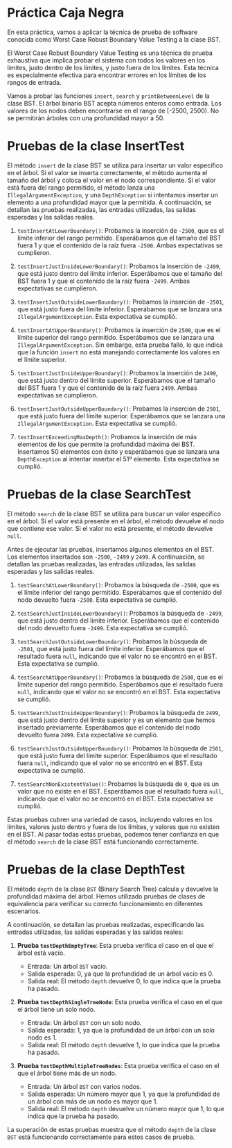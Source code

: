 # Práctica Caja Negra

En esta práctica, vamos a aplicar la técnica de prueba de software conocida como Worst Case Robust Boundary Value Testing a la clase BST.

El Worst Case Robust Boundary Value Testing es una técnica de prueba exhaustiva que implica probar el sistema con todos los valores en los límites, justo dentro de los límites, y justo fuera de los límites. Esta técnica es especialmente efectiva para encontrar errores en los límites de los rangos de entrada.

Vamos a probar las funciones `insert`, `search` y `printBetweenLevel` de la clase BST. El árbol binario BST acepta números enteros como entrada. Los valores de los nodos deben encontrarse en el rango de [-2500, 2500). No se permitirán árboles con una profundidad mayor a 50.

# Pruebas de la clase InsertTest

El método `insert` de la clase BST se utiliza para insertar un valor específico en el árbol. Si el valor se inserta correctamente, el método aumenta el tamaño del árbol y coloca el valor en el nodo correspondiente. Si el valor está fuera del rango permitido, el método lanza una `IllegalArgumentException`, y una `DepthException` si intentamos insertar un elemento a una profundidad mayor que la permitida. A continuación, se detallan las pruebas realizadas, las entradas utilizadas, las salidas esperadas y las salidas reales.

1. `testInsertAtLowerBoundary()`: Probamos la inserción de `-2500`, que es el límite inferior del rango permitido. Esperábamos que el tamaño del BST fuera 1 y que el contenido de la raíz fuera `-2500`. Ambas expectativas se cumplieron.

2. `testInsertJustInsideLowerBoundary()`: Probamos la inserción de `-2499`, que está justo dentro del límite inferior. Esperábamos que el tamaño del BST fuera 1 y que el contenido de la raíz fuera `-2499`. Ambas expectativas se cumplieron.

3. `testInsertJustOutsideLowerBoundary()`: Probamos la inserción de `-2501`, que está justo fuera del límite inferior. Esperábamos que se lanzara una `IllegalArgumentException`. Esta expectativa se cumplió.

4. `testInsertAtUpperBoundary()`: Probamos la inserción de `2500`, que es el límite superior del rango permitido. Esperábamos que se lanzara una `IllegalArgumentException`. Sin embargo, esta prueba falló, lo que indica que la función `insert` no está manejando correctamente los valores en el límite superior.

5. `testInsertJustInsideUpperBoundary()`: Probamos la inserción de `2499`, que está justo dentro del límite superior. Esperábamos que el tamaño del BST fuera 1 y que el contenido de la raíz fuera `2499`. Ambas expectativas se cumplieron.

6. `testInsertJustOutsideUpperBoundary()`: Probamos la inserción de `2501`, que está justo fuera del límite superior. Esperábamos que se lanzara una `IllegalArgumentException`. Esta expectativa se cumplió.

7. `testInsertExceedingMaxDepth()`: Probamos la inserción de más elementos de los que permite la profundidad máxima del BST. Insertamos 50 elementos con éxito y esperábamos que se lanzara una `DepthException` al intentar insertar el 51º elemento. Esta expectativa se cumplió.

# Pruebas de la clase SearchTest

El método `search` de la clase BST se utiliza para buscar un valor específico en el árbol. Si el valor está presente en el árbol, el método devuelve el nodo que contiene ese valor. Si el valor no está presente, el método devuelve `null`.

Antes de ejecutar las pruebas, insertamos algunos elementos en el BST. Los elementos insertados son `-2500`, `-2499` y `2499`. A continuación, se detallan las pruebas realizadas, las entradas utilizadas, las salidas esperadas y las salidas reales.

1. `testSearchAtLowerBoundary()`: Probamos la búsqueda de `-2500`, que es el límite inferior del rango permitido. Esperábamos que el contenido del nodo devuelto fuera `-2500`. Esta expectativa se cumplió.

2. `testSearchJustInsideLowerBoundary()`: Probamos la búsqueda de `-2499`, que está justo dentro del límite inferior. Esperábamos que el contenido del nodo devuelto fuera `-2499`. Esta expectativa se cumplió.

3. `testSearchJustOutsideLowerBoundary()`: Probamos la búsqueda de `-2501`, que está justo fuera del límite inferior. Esperábamos que el resultado fuera `null`, indicando que el valor no se encontró en el BST. Esta expectativa se cumplió.

4. `testSearchAtUpperBoundary()`: Probamos la búsqueda de `2500`, que es el límite superior del rango permitido. Esperábamos que el resultado fuera `null`, indicando que el valor no se encontró en el BST. Esta expectativa se cumplió.

5. `testSearchJustInsideUpperBoundary()`: Probamos la búsqueda de `2499`, que está justo dentro del límite superior y es un elemento que hemos insertado previamente. Esperábamos que el contenido del nodo devuelto fuera `2499`. Esta expectativa se cumplió.

6. `testSearchJustOutsideUpperBoundary()`: Probamos la búsqueda de `2501`, que está justo fuera del límite superior. Esperábamos que el resultado fuera `null`, indicando que el valor no se encontró en el BST. Esta expectativa se cumplió.

7. `testSearchNonExistentValue()`: Probamos la búsqueda de `0`, que es un valor que no existe en el BST. Esperábamos que el resultado fuera `null`, indicando que el valor no se encontró en el BST. Esta expectativa se cumplió.

Estas pruebas cubren una variedad de casos, incluyendo valores en los límites, valores justo dentro y fuera de los límites, y valores que no existen en el BST. Al pasar todas estas pruebas, podemos tener confianza en que el método `search` de la clase BST está funcionando correctamente.

# Pruebas de la clase DepthTest

El método `depth` de la clase `BST` (Binary Search Tree) calcula y devuelve la profundidad máxima del árbol. Hemos utilizado pruebas de clases de equivalencia para verificar su correcto funcionamiento en diferentes escenarios.

A continuación, se detallan las pruebas realizadas, especificando las entradas utilizadas, las salidas esperadas y las salidas reales:

1. **Prueba `testDepthEmptyTree`**: Esta prueba verifica el caso en el que el árbol está vacío.
    - Entrada: Un árbol `BST` vacío.
    - Salida esperada: 0, ya que la profundidad de un árbol vacío es 0.
    - Salida real: El método `depth` devuelve 0, lo que indica que la prueba ha pasado.

2. **Prueba `testDepthSingleTreeNode`**: Esta prueba verifica el caso en el que el árbol tiene un solo nodo.
    - Entrada: Un árbol `BST` con un solo nodo.
    - Salida esperada: 1, ya que la profundidad de un árbol con un solo nodo es 1.
    - Salida real: El método `depth` devuelve 1, lo que indica que la prueba ha pasado.

3. **Prueba `testDepthMultipleTreeNodes`**: Esta prueba verifica el caso en el que el árbol tiene más de un nodo.
    - Entrada: Un árbol `BST` con varios nodos.
    - Salida esperada: Un número mayor que 1, ya que la profundidad de un árbol con más de un nodo es mayor que 1.
    - Salida real: El método `depth` devuelve un número mayor que 1, lo que indica que la prueba ha pasado.

La superación de estas pruebas muestra que el método `depth` de la clase `BST` está funcionando correctamente para estos casos de prueba.

